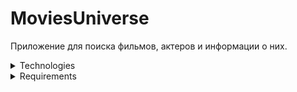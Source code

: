 # MoviesUniverse

Приложение для поиска фильмов, актеров и информации о них.

<details>
<summary>Technologies</summary>

- Architecture:	MVVM, Single Activity, Fragments, XML

- Asynchronous:	Coroutine Flow

- Navigation: Cicerone

- DI: Koin

- Network: Retrofit

- Json: Kotlin serialization

- Data Base: Room

- Image Loading: Coil
	
- Other: Paging 3

</details>

<details><summary>Requirements</summary>

- Мин версия: Andorid 6.0 <br>
- Ориентация: Портретная <br>
- Локализация: Русский язык <br>

- API: https://kinopoiskapiunofficial.tech/ 

- Проект состоит из 6 экранов и нижнего нав. меню.

	<details><summary>Сплэш экран</summary>
		
	- Задержка для показа 800 мс.

	</details>

	<details><summary>Таб экран "Главная"</summary>

	- Вход: сплеш экран, таб нижнего нав. меню "Главная"
	- Представляет список фильмов.
		
	- Наличие пагинации.

	- Наличие кэширования в базе данных.
	- При первом открытии экрана происходит запрос в сеть на загрузку фильмов, при последующих - загрузка из кэша.
	- В процессе запроса в сеть - отображается состояние загузки.

	- По клику на фильм - открывается экран с детальной информацией о фильме, с возможностью возврата.

	- Присутствует swipe refresh layout. (для обновления списка с запросом в сеть)
	- В процессе обновления - отображается состояние обновления.
	- При обновлении с swipe refresh layout очищается кэш и происходит запрос в сеть для обновления данных.
	- При обновлении с swipe refresh layout и возникновении ошибки - отображается snack bar.

	- При входе со сплеш экрана, при отсутствии соединения с интернетом и отсутсвия данных в кэше - показывается состояние ошибки с возможностью повторного запроса.
	- При повторном запросе - отображается состояние загузки.
		
	- При нажатии на кнопку back - происходит выход из приложения.

	</details>

	<details><summary>Таб экран "Фильмы" для поиска фильмов</summary>

	- Вход: таб нижнего нав. меню "Поиск"
	- Содержит поле для ввода текста.
	- Поиск производится по вхождению подстроки в строку (название фильма).

	- При выполнении поиска происходит запрос в сеть.
	- В процессе загрузки - отображается состояние загузки.
	- Результат поиска отображается списком.

	- При выполнении запроса и возникновении ошибки - отображается соответствующее состояние.

	- При первом входе на экран - отображается соответсвущее состояние.
	- При отсутствии результатов поиска - отображается соответствующее состояние.

	- По клику на фильм - открывается экран с детальной информацией фильма.

	</details>

	<details><summary>Экран с детальной информацией фильма</summary>

	- Вход: главный экран, экран поиска фильмов.
	
	- Наличие кэширования в базе данных.
	- При первом открытии одного и того же экрана происходит запрос в сеть на загрузку, при последующих - загрузка из кэша.
	- В процессе запроса в сеть - отображается состояние загузки.
	- При возникновении ошибки во время запроса - отображается сообветсвующее состояние.

	- Содержит navigate up кнопку "Назад" для возврата на предыдущий экран.
	- При нажатии на кнопку back - происходит переход на предыдущий экран.

	</details>

	<details><summary>Таб экран "Актеры" для поиска актеров</summary>

	- Вход: таб нижнего нав. меню "Актеры", navigate up кнопка "Назад" экрана детальной информации о актере.
	- Содержит поле для ввода текста.
	- Поиск производится по вхождению подстроки в строку (имя и фамилия актера).

	- При выполнении поиска происходит запрос в сеть.
	- В процессе загрузки - отображается состояние загузки.
	- Результат поиска отображается списком.

	- При выполнении запроса и возникновении ошибки - отображается snack bar.

	- При первом входе на экран - отображается соответсвущее состояние.
	- При отсутствии результатов поиска - отображается соответствующее состояние.

	- По клику на элемент - открывается экран с детальной информацией актера.

	</details>

	<details><summary>Экран с детальной информацией актера</summary>

	- Вход: экран избранное, экран с детальной информацией фильма

	- Содержит список фильмов, в которых принимал участие актер.
	- При клике на фильм из списка - открывается экран с детальной информацией о фильме.

	- Содержит navigate up кнопку "Назад" для возврата на экран поиска актеров.
	- При нажатии на кнопку back - происходит переход на предыдущий экран.

	</details>

</details>
